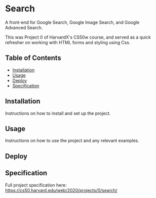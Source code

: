 # Search

A front-end for Google Search, Google Image Search, and Google Advanced Search.

This was Project 0 of HarvardX's CS50w course, and served as a quick refresher on working with HTML forms and styling using Css.

## Table of Contents

- [Installation](#installation)
- [Usage](#usage)
- [Deploy](#deploy)
- [Specification](#specification)

## Installation

Instructions on how to install and set up the project.

## Usage

Instructions on how to use the project and any relevant examples.

## Deploy


## Specification

Full project specification here:
https://cs50.harvard.edu/web/2020/projects/0/search/

